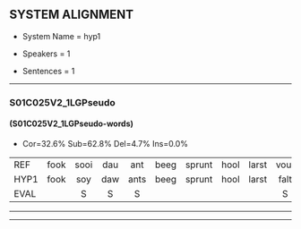 
## SYSTEM ALIGNMENT

- System Name = hyp1

- Speakers = 1

- Sentences = 1

---

### S01C025V2_1LGPseudo

#### (S01C025V2_1LGPseudo-words)

- Cor=32.6%	Sub=62.8%	Del=4.7%	Ins=0.0%

|  |  |  |  |  |  |  |  |  |  |  |  |  |  |  |  |  |  |  |  |  |  |  |  |  |  |  |  |  |  |  |  |  |  |  |  |  |  |  |  |  |  |  |  |
|:--- |:---:|:---:|:---:|:---:|:---:|:---:|:---:|:---:|:---:|:---:|:---:|:---:|:---:|:---:|:---:|:---:|:---:|:---:|:---:|:---:|:---:|:---:|:---:|:---:|:---:|:---:|:---:|:---:|:---:|:---:|:---:|:---:|:---:|:---:|:---:|:---:|:---:|:---:|:---:|:---:|:---:|:---:|:---:|
| REF | fook | sooi | dau | ant | beeg | sprunt | hool | larst | vout | zwoei | fam | rachts | vaap | sprieuw | keng | swoers | doer | plirt | * | jien | blard | guul | hoekt | * | * | neeuw | noork | vid | zans | leum | haans | spaai | sjalt | heik | sank | roen | frijk | eem | schard | grek | dron | snaaf | stuid |
| HYP1 | fook | soy | daw | ants | beeg | sprunt | hool | larst | falt | zooi | fam | racht | fep | spriw | keng |  | swoors | door | plert | jev | blart | jul | hoekt |  | nee | eo | noort | fiet | zans | lum | hans | spa | chelt | heik | sank | roen | freik | eém | schart | grek | droom | snaaf | stuit |
| EVAL |  | S | S | S |  |  |  |  | S | S |  | S | S | S |  | D | S | S | S | S | S | S |  | D | S | S | S | S |  | S | S | S | S |  |  |  | S | S | S |  | S |  | S |
---

---
